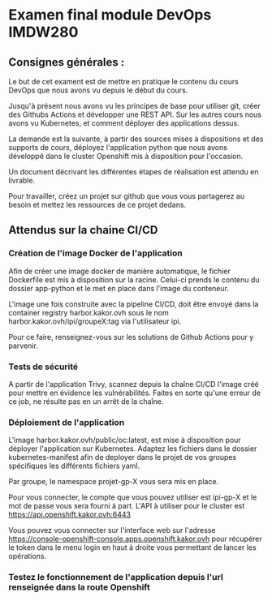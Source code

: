# Examen final module DevOps IMDW280
## Consignes générales : 
Le but de cet exament est de mettre en pratique le contenu du cours DevOps que nous avons vu depuis le début du cours. 

Jusqu'à présent nous avons vu les principes de base pour utiliser git, créer des Githubs Actions et développer une REST API. Sur les autres cours nous avons vu Kubernetes, et comment déployer des applications dessus. 

La demande est la suivante, à partir des sources mises à dispositions et des supports de cours, déployez l'application python que nous avons développé dans le cluster Openshift mis à disposition pour l'occasion. 

Un document décrivant les différentes étapes de réalisation est attendu en livrable.

Pour travailler, créez un projet sur github que vous vous partagerez au besoin et mettez les ressources de ce projet dedans.

## Attendus sur la chaine CI/CD 

### Création de l'image Docker de l'application 
Afin de créer une image docker de manière automatique, le fichier Dockerfile est mis à disposition sur la racine. Celui-ci prends le contenu du dossier app-python et le met en place dans l'image du conteneur. 

L'image une fois construite avec la pipeline CI/CD, doit être envoyé dans la container registry harbor.kakor.ovh sous le nom harbor.kakor.ovh/ipi/groupeX:tag via l'utilisateur ipi.

Pour ce faire, renseignez-vous sur les solutions de Github Actions pour y parvenir. 

### Tests de sécurité 

A partir de l'application Trivy, scannez depuis la chaîne CI/CD l'image créé pour mettre en évidence les vulnérabilités. Faites en sorte qu'une erreur de ce job, ne résulte pas en un arrêt de la chaîne. 

### Déploiement de l'application 

L'image harbor.kakor.ovh/public/oc:latest, est mise à disposition pour déployer l'application sur Kubernetes. Adaptez les fichiers dans le dossier kubernetes-manifest afin de deployer dans le projet de vos groupes spécifiques les différents fichiers yaml. 

Par groupe, le namespace projet-gp-X vous sera mis en place.

Pour vous connecter, le compte que vous pouvez utiliser est ipi-gp-X et le mot de passe vous sera fourni à part. L'API à utiliser pour le cluster est https://api.openshift.kakor.ovh:6443

Vous pouvez vous connecter sur l'interface web sur l'adresse https://console-openshift-console.apps.openshift.kakor.ovh pour récupérer le token dans le menu login en haut à droite vous permettant de lancer les opérations.

### Testez le fonctionnement de l'application depuis l'url renseignée dans la route Openshift